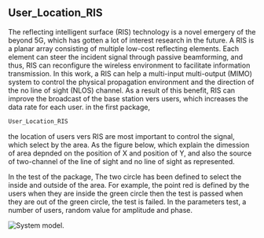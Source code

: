 ## User_Location_RIS

The reflecting intelligent surface (RIS) technology is a novel emergery of the beyond 5G, which has gotten a lot of interest research in the future.
A RIS is a planar array consisting of multiple low-cost reflecting elements. Each element can steer the incident signal through passive beamforming, and thus, RIS can reconfigure the wireless environment to facilitate information transmission.
In this work, a RIS can help a multi-input multi-output (MIMO) system to control the physical propagation environment and the direction of the no line of sight (NLOS) channel. As a result of this benefit, RIS can improve the broadcast of the base station vers users, which increases the data rate for each user.
in the first package,
```python
User_Location_RIS
```
 the location of users vers RIS are most important to control the signal, which select by the area. As the figure below, which explain the dimession of area depnded on the position of X and position of Y, and also the source of two-channel of the line of sight and no line of sight as represented.

In the test of the package, The two circle has been defined to select the inside and outside of the area. For example, the point red is defined by the users when they are inside the green circle then the test is passed when they are out of the green circle, the test is failed.
In the parameters test, a number of users, random value for amplitude and phase.

![System model.](https://github.com/salahberra/RIS-assited-MIMO-system/raw/master/figures/RIS.png)